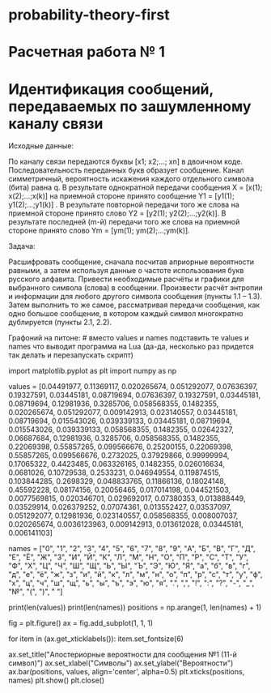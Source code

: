 # probability-theory-first
# Расчетная работа № 1
# Идентификация сообщений, передаваемых по зашумленному каналу связи

Исходные данные:

По каналу связи передаются буквы [x1; x2;…; xn] в двоичном коде. Последовательность переданных букв образует сообщение. Канал симметричный, вероятность искажения каждого отдельного символа (бита) равна q. В результате однократной передачи сообщения X = [x(1); x(2);…;x(k)] на приемной стороне принято сообщение Y1 = [y1(1); y1(2);...;y1(k)] . В результате повторной передачи того же слова на приемной стороне принято слово Y2 = [y2(1); y2(2);...;y2(k)]. В результате последней (m-й) передачи того же слова на приемной стороне принято слово Ym = [ym(1); ym(2);...;ym(k)].

Задача:

Расшифровать сообщение, сначала посчитав априорные вероятности равными, а затем используя данные о частоте использования букв русского алфавита. Привести необходимые расчёты и графики для выбранного символа (слова) в сообщении. Произвести расчёт энтропии и информации для любого другого символа сообщения (пункты 1.1 – 1.3). Затем выполнить то же самое, рассматривая передачи сообщения, как одно большое сообщение, в котором каждый символ многократно дублируется (пункты 2.1, 2.2).

Графоний на питоне: # вместо values и names подставить те values и names что выводит программа на Lua (да-да, несколько раз придется так делать и перезапускать скрипт)

import matplotlib.pyplot as plt
import numpy as np

values = [0.04491977, 0.11369117, 0.020265674, 0.051292077, 0.07636397, 0.19327591, 0.03445181, 0.08719694, 0.07636397, 0.19327591, 0.03445181, 0.08719694, 0.12981936, 0.3285706, 0.058568355, 0.1482355, 0.020265674, 0.051292077, 0.009142913, 0.023140557, 0.03445181, 0.08719694, 0.015543026, 0.039339133, 0.03445181, 0.08719694, 0.015543026, 0.039339133, 0.058568355, 0.1482355, 0.02642327, 0.06687684, 0.12981936, 0.3285706, 0.058568355, 0.1482355, 0.22069398, 0.55857265, 0.099566676, 0.25200155, 0.22069398, 0.55857265, 0.099566676, 0.2732025, 0.37929866, 0.99999994, 0.17065322, 0.4423485, 0.063326165, 0.1482355, 0.026016634, 0.0681026, 0.10729538, 0.2533231, 0.046949554, 0.119874515, 0.103844285, 0.2698329, 0.048833765, 0.11866136, 0.18024148, 0.45592228, 0.08174156, 0.20056465, 0.017014198, 0.044521503, 0.0077569815, 0.020346701, 0.029692017, 0.07380353, 0.013888449, 0.03529914, 0.026379252, 0.07074361, 0.013552427, 0.03537097, 0.051292077, 0.12981936, 0.023140557, 0.058568355, 0.008007037, 0.020265674, 0.0036123963, 0.009142913, 0.013612028, 0.03445181, 0.006141103]

names = ["0", "1", "2", "3", "4", "5", "6", "7", "8", "9", "А", "Б", "В", "Г", "Д", "Е", "Ё", "Ж", "З", "И", "Й", "К", "Л", "М", "Н", "О", "П", "Р", "С", "Т", "У", "Ф", "Х", "Ц", "Ч", "Ш", "Щ", "Ь", "Ы", "Ъ", "Э", "Ю", "Я", "а", "б", "в", "г", "д", "е", "ё", "ж", "з", "и", "й", "к", "л", "м", "н", "о", "п", "р", "с", "т", "у", "ф", "х", "ц", "ч", "ш", "щ", "ь", "ы", "ъ", "э", "ю", "я", ".", ",", "!", ":", "?", "-", "_", "№", "(", ")", " "]

print(len(values))
print(len(names))
positions = np.arange(1, len(names) + 1)

fig = plt.figure()
ax = fig.add_subplot(1, 1, 1)

for item in (ax.get_xticklabels()):
    item.set_fontsize(6)


ax.set_title("Апостериорные вероятности для сообщения №1 (11-й символ)")
ax.set_xlabel("Символы")
ax.set_ylabel("Вероятности")
ax.bar(positions, values, align='center', alpha=0.5)
plt.xticks(positions, names)
plt.show()
plt.close()
